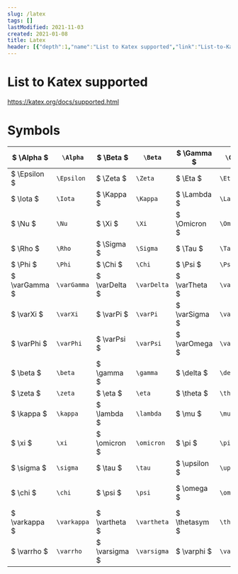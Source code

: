 ```yaml
---
slug: /latex
tags: []
lastModified: 2021-11-03
created: 2021-01-08
title: Latex
header: [{"depth":1,"name":"List to Katex supported","link":"List-to-Katex-supported"},{"depth":1,"name":"Symbols","link":"Symbols"},{"depth":1,"name":"Operators","link":"Operators"}]
---
```


# List to Katex supported
https://katex.org/docs/supported.html


# Symbols

|$ \Alpha $ | `\Alpha`|$ \Beta $ | `\Beta`|$ \Gamma $ | `\Gamma`|$ \Delta $ | `\Delta`|
|-|-|-|-|-|-|-|-|
|$ \Epsilon $ | `\Epsilon`|$ \Zeta $ | `\Zeta`|$ \Eta $ | `\Eta`|$ \Theta $ | `\Theta`|
|$ \Iota $ | `\Iota`|$ \Kappa $ | `\Kappa`|$ \Lambda $ | `\Lambda`|$ \Mu $ | `\Mu`|
|$ \Nu $ | `\Nu`|$ \Xi $ | `\Xi`|$ \Omicron $ | `\Omicron`|$ \Pi $ | `\Pi`|
|$ \Rho $ | `\Rho`|$ \Sigma $ | `\Sigma`|$ \Tau $ | `\Tau`|$ \Upsilon $ | `\Upsilon`|
|$ \Phi $ | `\Phi`|$ \Chi $ | `\Chi`|$ \Psi $ | `\Psi`|$ \Omega $ | `\Omega`|
|$ \varGamma $ | `\varGamma`|$ \varDelta $ | `\varDelta`|$ \varTheta $ | `\varTheta`|$ \varLambda $ | `\varLambda`|
|$ \varXi $ | `\varXi`|$ \varPi $ | `\varPi`|$ \varSigma $ | `\varSigma`|$ \varUpsilon $ | `\varUpsilon`|
|$ \varPhi $ | `\varPhi`|$ \varPsi $ | `\varPsi`|$ \varOmega $ | `\varOmega`|$ \alpha $ | `\alpha`|
|$ \beta $ | `\beta`|$ \gamma $ | `\gamma`|$ \delta $ | `\delta`|$ \epsilon $ | `\epsilon`|
|$ \zeta $ | `\zeta`|$ \eta $ | `\eta`|$ \theta $ | `\theta`|$ \iota $ | `\iota`|
|$ \kappa $ | `\kappa`|$ \lambda $ | `\lambda`|$ \mu $ | `\mu`|$ \nu $ | `\nu`|
|$ \xi $ | `\xi`|$ \omicron $ | `\omicron`|$ \pi $ | `\pi`|$ \rho $ | `\rho`|
|$ \sigma $ | `\sigma`|$ \tau $ | `\tau`|$ \upsilon $ | `\upsilon`|$ \phi $ | `\phi`|
|$ \chi $ | `\chi`|$ \psi $ | `\psi`|$ \omega $ | `\omega`|$ \varepsilon $ | `\varepsilon`|
|$ \varkappa $ | `\varkappa`|$ \vartheta $ | `\vartheta`|$ \thetasym $ | `\thetasym`|$ \varpi $ | `\varpi`|
|$ \varrho $ | `\varrho`|$ \varsigma $ | `\varsigma`|$ \varphi $ | `\varphi`|$ \digamma $ | `\digamma`|
